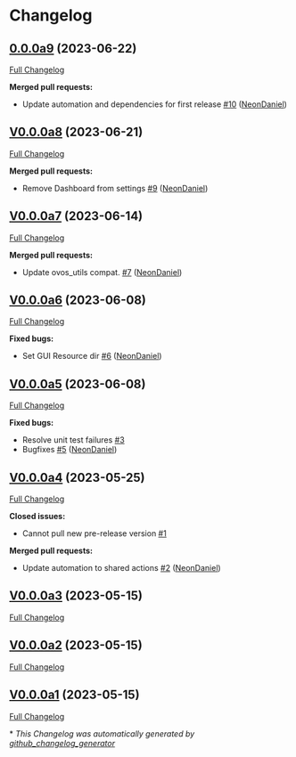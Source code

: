 # Changelog

## [0.0.0a9](https://github.com/OpenVoiceOS/ovos-gui-plugin-shell-companion/tree/0.0.0a9) (2023-06-22)

[Full Changelog](https://github.com/OpenVoiceOS/ovos-gui-plugin-shell-companion/compare/V0.0.0a8...0.0.0a9)

**Merged pull requests:**

- Update automation and dependencies for first release [\#10](https://github.com/OpenVoiceOS/ovos-gui-plugin-shell-companion/pull/10) ([NeonDaniel](https://github.com/NeonDaniel))

## [V0.0.0a8](https://github.com/OpenVoiceOS/ovos-gui-plugin-shell-companion/tree/V0.0.0a8) (2023-06-21)

[Full Changelog](https://github.com/OpenVoiceOS/ovos-gui-plugin-shell-companion/compare/V0.0.0a7...V0.0.0a8)

**Merged pull requests:**

- Remove Dashboard from settings [\#9](https://github.com/OpenVoiceOS/ovos-gui-plugin-shell-companion/pull/9) ([NeonDaniel](https://github.com/NeonDaniel))

## [V0.0.0a7](https://github.com/OpenVoiceOS/ovos-gui-plugin-shell-companion/tree/V0.0.0a7) (2023-06-14)

[Full Changelog](https://github.com/OpenVoiceOS/ovos-gui-plugin-shell-companion/compare/V0.0.0a6...V0.0.0a7)

**Merged pull requests:**

- Update ovos\_utils compat. [\#7](https://github.com/OpenVoiceOS/ovos-gui-plugin-shell-companion/pull/7) ([NeonDaniel](https://github.com/NeonDaniel))

## [V0.0.0a6](https://github.com/OpenVoiceOS/ovos-gui-plugin-shell-companion/tree/V0.0.0a6) (2023-06-08)

[Full Changelog](https://github.com/OpenVoiceOS/ovos-gui-plugin-shell-companion/compare/V0.0.0a5...V0.0.0a6)

**Fixed bugs:**

- Set GUI Resource dir [\#6](https://github.com/OpenVoiceOS/ovos-gui-plugin-shell-companion/pull/6) ([NeonDaniel](https://github.com/NeonDaniel))

## [V0.0.0a5](https://github.com/OpenVoiceOS/ovos-gui-plugin-shell-companion/tree/V0.0.0a5) (2023-06-08)

[Full Changelog](https://github.com/OpenVoiceOS/ovos-gui-plugin-shell-companion/compare/V0.0.0a4...V0.0.0a5)

**Fixed bugs:**

- Resolve unit test failures [\#3](https://github.com/OpenVoiceOS/ovos-gui-plugin-shell-companion/issues/3)
- Bugfixes [\#5](https://github.com/OpenVoiceOS/ovos-gui-plugin-shell-companion/pull/5) ([NeonDaniel](https://github.com/NeonDaniel))

## [V0.0.0a4](https://github.com/OpenVoiceOS/ovos-gui-plugin-shell-companion/tree/V0.0.0a4) (2023-05-25)

[Full Changelog](https://github.com/OpenVoiceOS/ovos-gui-plugin-shell-companion/compare/V0.0.0a3...V0.0.0a4)

**Closed issues:**

- Cannot pull new pre-release version [\#1](https://github.com/OpenVoiceOS/ovos-gui-plugin-shell-companion/issues/1)

**Merged pull requests:**

- Update automation to shared actions [\#2](https://github.com/OpenVoiceOS/ovos-gui-plugin-shell-companion/pull/2) ([NeonDaniel](https://github.com/NeonDaniel))

## [V0.0.0a3](https://github.com/OpenVoiceOS/ovos-gui-plugin-shell-companion/tree/V0.0.0a3) (2023-05-15)

[Full Changelog](https://github.com/OpenVoiceOS/ovos-gui-plugin-shell-companion/compare/V0.0.0a2...V0.0.0a3)

## [V0.0.0a2](https://github.com/OpenVoiceOS/ovos-gui-plugin-shell-companion/tree/V0.0.0a2) (2023-05-15)

[Full Changelog](https://github.com/OpenVoiceOS/ovos-gui-plugin-shell-companion/compare/V0.0.0a1...V0.0.0a2)

## [V0.0.0a1](https://github.com/OpenVoiceOS/ovos-gui-plugin-shell-companion/tree/V0.0.0a1) (2023-05-15)

[Full Changelog](https://github.com/OpenVoiceOS/ovos-gui-plugin-shell-companion/compare/9133c7dde1f0127109549faf6ef1a73e5b5d9c09...V0.0.0a1)



\* *This Changelog was automatically generated by [github_changelog_generator](https://github.com/github-changelog-generator/github-changelog-generator)*
